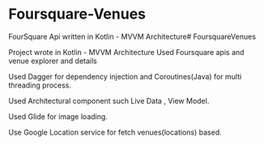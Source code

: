 # Foursquare-Venues
FourSquare Api written in Kotlin - MVVM Architecture# FoursquareVenues

Project wrote in Kotlin - MVVM Architecture
Used Foursquare apis and venue explorer and details

Used Dagger for dependency injection and Coroutines(Java) 
for multi threading process.

Used Architectural component such Live Data , View Model.

Used Glide for image loading.

Use Google Location service for fetch venues(locations) based.
